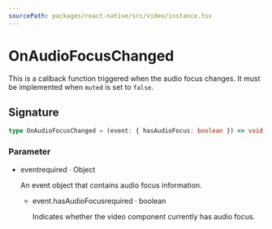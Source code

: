 ```yaml
---
sourcePath: packages/react-native/src/video/instance.tsx
---
```


# OnAudioFocusChanged

This is a callback function triggered when the audio focus changes. It must be implemented when `muted` is set to `false`.

## Signature

```typescript
type OnAudioFocusChanged = (event: { hasAudioFocus: boolean }) => void;
```

### Parameter

<ul class="post-parameters-ul">
  <li class="post-parameters-li post-parameters-li-root">
    <span class="post-parameters--name">event</span><span class="post-parameters--required">required</span> · <span class="post-parameters--type">Object</span>
    <br />
    <p class="post-parameters--description">An event object that contains audio focus information.</p>
    <ul class="post-parameters-ul">
      <li class="post-parameters-li">
        <span class="post-parameters--name">event.hasAudioFocus</span><span class="post-parameters--required">required</span> · <span class="post-parameters--type">boolean</span>
        <br />
        <p class="post-parameters--description">Indicates whether the video component currently has audio focus.</p>
      </li>
    </ul>
  </li>
</ul>
